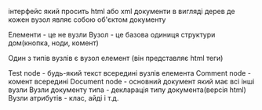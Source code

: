 інтерфейс який просить html або xml документи в вигляді дерев де кожен вузол являє собою об'єктом документу 

Елементи - це не вузли
Вузол - це базова одиниця структури дом(кнопка, ноди, комент)

Один з типів вузлів є вузол елемент (він представляє html теги)

Test node - будь-який текст всередині вузлів елемента
Comment node - комент всередині
Document node - основний документ який має всі інші вузли
Вузли документу типа - декларація типу документа(версія html)
Вузли атрибутів - клас, айді і т.д.
